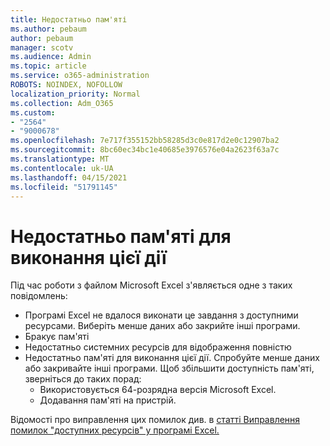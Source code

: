 ```yaml
---
title: Недостатньо пам'яті
ms.author: pebaum
author: pebaum
manager: scotv
ms.audience: Admin
ms.topic: article
ms.service: o365-administration
ROBOTS: NOINDEX, NOFOLLOW
localization_priority: Normal
ms.collection: Adm_O365
ms.custom:
- "2564"
- "9000678"
ms.openlocfilehash: 7e717f355152bb58285d3c0e817d2e0c12907ba2
ms.sourcegitcommit: 8bc60ec34bc1e40685e3976576e04a2623f63a7c
ms.translationtype: MT
ms.contentlocale: uk-UA
ms.lasthandoff: 04/15/2021
ms.locfileid: "51791145"
---
```

# <a name="there-isnt-enough-memory-to-complete-this-action"></a>Недостатньо пам'яті для виконання цієї дії

Під час роботи з файлом Microsoft Excel з'являється одне з таких повідомлень:

- Програмі Excel не вдалося виконати це завдання з доступними ресурсами. Виберіть менше даних або закрийте інші програми.
- Бракує пам'яті
- Недостатньо системних ресурсів для відображення повністю
- Недостатньо пам'яті для виконання цієї дії. Спробуйте менше даних або закривайте інші програми. Щоб збільшити доступність пам'яті, зверніться до таких порад: 
    - Використовується 64-розрядна версія Microsoft Excel.
    - Додавання пам'яті на пристрій.

Відомості про виправлення цих помилок див. в [статті Виправлення помилок "доступних ресурсів" у програмі Excel.](https://docs.microsoft.com/office/troubleshoot/excel/available-resources-errors)